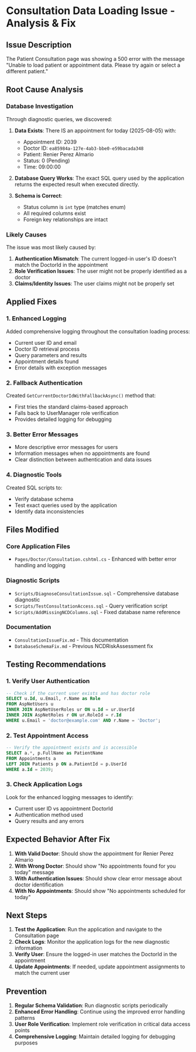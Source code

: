 # Consultation Data Loading Issue - Analysis & Fix

## Issue Description
The Patient Consultation page was showing a 500 error with the message "Unable to load patient or appointment data. Please try again or select a different patient."

## Root Cause Analysis

### Database Investigation
Through diagnostic queries, we discovered:

1. **Data Exists**: There IS an appointment for today (2025-08-05) with:
   - Appointment ID: 2039
   - Doctor ID: `ea85984a-127e-4ab3-bbe0-e59bacada348`
   - Patient: Renier Perez Almario
   - Status: 0 (Pending)
   - Time: 09:00:00

2. **Database Query Works**: The exact SQL query used by the application returns the expected result when executed directly.

3. **Schema is Correct**: 
   - Status column is `int` type (matches enum)
   - All required columns exist
   - Foreign key relationships are intact

### Likely Causes
The issue was most likely caused by:

1. **Authentication Mismatch**: The current logged-in user's ID doesn't match the DoctorId in the appointment
2. **Role Verification Issues**: The user might not be properly identified as a doctor
3. **Claims/Identity Issues**: The user claims might not be properly set

## Applied Fixes

### 1. Enhanced Logging
Added comprehensive logging throughout the consultation loading process:
- Current user ID and email
- Doctor ID retrieval process
- Query parameters and results
- Appointment details found
- Error details with exception messages

### 2. Fallback Authentication
Created `GetCurrentDoctorIdWithFallbackAsync()` method that:
- First tries the standard claims-based approach
- Falls back to UserManager role verification
- Provides detailed logging for debugging

### 3. Better Error Messages
- More descriptive error messages for users
- Information messages when no appointments are found
- Clear distinction between authentication and data issues

### 4. Diagnostic Tools
Created SQL scripts to:
- Verify database schema
- Test exact queries used by the application
- Identify data inconsistencies

## Files Modified

### Core Application Files
- `Pages/Doctor/Consultation.cshtml.cs` - Enhanced with better error handling and logging

### Diagnostic Scripts
- `Scripts/DiagnoseConsultationIssue.sql` - Comprehensive database diagnostic
- `Scripts/TestConsultationAccess.sql` - Query verification script
- `Scripts/AddMissingNCDColumns.sql` - Fixed database name reference

### Documentation
- `ConsultationIssueFix.md` - This documentation
- `DatabaseSchemaFix.md` - Previous NCDRiskAssessment fix

## Testing Recommendations

### 1. Verify User Authentication
```sql
-- Check if the current user exists and has doctor role
SELECT u.Id, u.Email, r.Name as Role
FROM AspNetUsers u
INNER JOIN AspNetUserRoles ur ON u.Id = ur.UserId
INNER JOIN AspNetRoles r ON ur.RoleId = r.Id
WHERE u.Email = 'doctor@example.com' AND r.Name = 'Doctor';
```

### 2. Test Appointment Access
```sql
-- Verify the appointment exists and is accessible
SELECT a.*, p.FullName as PatientName
FROM Appointments a
LEFT JOIN Patients p ON a.PatientId = p.UserId
WHERE a.Id = 2039;
```

### 3. Check Application Logs
Look for the enhanced logging messages to identify:
- Current user ID vs appointment DoctorId
- Authentication method used
- Query results and any errors

## Expected Behavior After Fix

1. **With Valid Doctor**: Should show the appointment for Renier Perez Almario
2. **With Wrong Doctor**: Should show "No appointments found for you today" message
3. **With Authentication Issues**: Should show clear error message about doctor identification
4. **With No Appointments**: Should show "No appointments scheduled for today"

## Next Steps

1. **Test the Application**: Run the application and navigate to the Consultation page
2. **Check Logs**: Monitor the application logs for the new diagnostic information
3. **Verify User**: Ensure the logged-in user matches the DoctorId in the appointment
4. **Update Appointments**: If needed, update appointment assignments to match the current user

## Prevention

1. **Regular Schema Validation**: Run diagnostic scripts periodically
2. **Enhanced Error Handling**: Continue using the improved error handling patterns
3. **User Role Verification**: Implement role verification in critical data access points
4. **Comprehensive Logging**: Maintain detailed logging for debugging purposes 